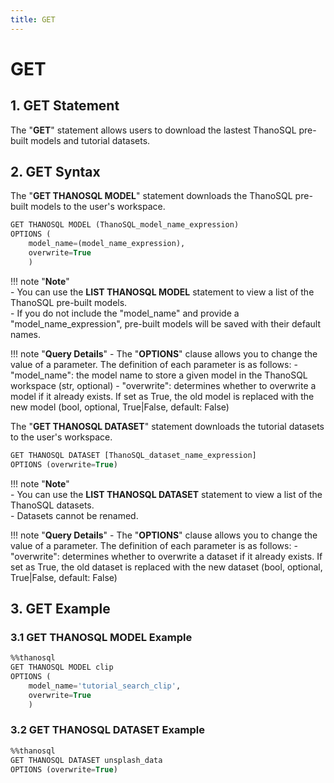 ```yaml
---
title: GET
---
```


# __GET__

## __1. GET Statement__
The "__GET__" statement allows users to download the lastest ThanoSQL pre-built models and tutorial datasets. 

## __2. GET Syntax__

The "__GET THANOSQL MODEL__" statement downloads the ThanoSQL pre-built models to the user's workspace. 

```sql
GET THANOSQL MODEL (ThanoSQL_model_name_expression)
OPTIONS (
    model_name=(model_name_expression),
    overwrite=True
    ) 
```

!!! note "__Note__"    
    - You can use the __LIST THANOSQL MODEL__ statement to view a list of the ThanoSQL pre-built models.   
    - If you do not include the "model_name" and provide a "model_name_expression", pre-built models will be saved with their default names. 

!!! note "__Query Details__"
    - The "__OPTIONS__" clause allows you to change the value of a parameter. The definition of each parameter is as follows:
        - "model_name": the model name to store a given model in the ThanoSQL workspace (str, optional)
        - "overwrite": determines whether to overwrite a model if it already exists. If set as True, the old model is replaced with the new model (bool, optional, True|False, default: False)

The "__GET THANOSQL DATASET__" statement downloads the tutorial datasets to the user's workspace. 

```sql
GET THANOSQL DATASET [ThanoSQL_dataset_name_expression]
OPTIONS (overwrite=True)
```

!!! note "__Note__"    
    - You can use the __LIST THANOSQL DATASET__ statement to view a list of the ThanoSQL datasets.  
    - Datasets cannot be renamed.

!!! note "__Query Details__"
    - The "__OPTIONS__" clause allows you to change the value of a parameter. The definition of each parameter is as follows:
        - "overwrite": determines whether to overwrite a dataset if it already exists. If set as True, the old dataset is replaced with the new dataset (bool, optional, True|False, default: False)

## __3. GET Example__ 

### __3.1 GET THANOSQL MODEL Example__

```sql
%%thanosql
GET THANOSQL MODEL clip
OPTIONS (
    model_name='tutorial_search_clip',
    overwrite=True
    )
```

### __3.2 GET THANOSQL DATASET Example__

```sql
%%thanosql
GET THANOSQL DATASET unsplash_data
OPTIONS (overwrite=True)
```
